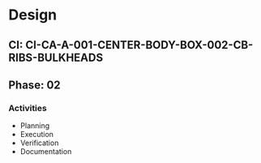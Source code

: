 # Design

## CI: CI-CA-A-001-CENTER-BODY-BOX-002-CB-RIBS-BULKHEADS
## Phase: 02

### Activities
- Planning
- Execution
- Verification
- Documentation
